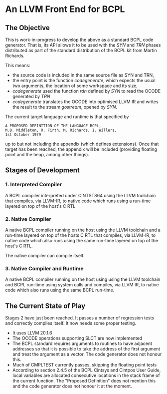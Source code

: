 # An LLVM Front End for BCPL

## The Objective

This is work-in-progress to develop the above as a standard BCPL code generator.
That is, its API allows it to be used with the *SYN* and *TRN* phases distributed
as part of the standard distribution of the BCPL kit from Martin Richards.

This means:

- the source code is included in the same source file as SYN and TRN,
- the entry point is the function *codegenerate*, which expects the usual two arguments, the location of some workspace and its size,
- *codegenerate* used the function *rdn* defined by *SYN* to read the OCODE generated by *TRN*
- *codegenerate* translates the OCODE into optimised LLVM IR and writes the result to the stream *gostream*, opened by *SYN*.

The current target language and runtime is that specified by

    A PROPOSED DEFINITION OF THE LANGUAGE BCPL,
    M.D. Middleton, R. Firth, M. Richards, I. Willers,
    1st October 1979

up to but not including the appendix (which defines extensions). Once that
target has been reached, the appendix will be included (providing floating
point and the heap, among other things).

## Stages of Development

### 1. Interpreted Compiler

A BCPL compiler interpreted under CINTSTS64 using the LLVM toolchain that
compiles, via LLVM-IR, to native code which runs using a run-time layered
on top of the host's C RTL

### 2. Native Compiler

A native BCPL compiler running on the host using the LLVM toolchain and
a run-time layered on top of the hosts C RTL that compiles, via LLVM-IR,
to native code which also runs using the same run-time layered on top of
the host's C RTL.

The native compiler can compile itself.

### 3. Native Compiler and Runtime

A native BCPL compiler running on the host using using the LLVM toolchain
and BCPL run-time using system calls and compiles, via LLVM IR, to native
code which also runs using the same BCPL run-time.

## The Current State of Play

Stages 2 have just been reached. It passes a number of regression tests
and correctly compiles itself. It now needs some proper testing.

- It uses LLVM 20.1.6
- The OCODE operations supporting SLCT are now implemented
- The BCPL standard requires arguments to routines to have adjacent addresses so that it is possible to take the address of the first argument and treat the argument as a vector. The code generator does not honour this.
- Much of CMPLTEST currently passes, skipping the floating point tests
- According to section 2.4.5 of the BCPL Cintsys and Cintpos User Guide, local variables are allocated consecutive locations in the stack frame of the current function. The "Proposed Definition" does not mention this and the code generator does not honour it at the moment.

